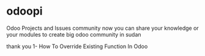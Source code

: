 # odoopi
Odoo Projects and Issues community 
now you can share your knowledge or your modules to create big odoo community in sudan

thank you
1- How To Override Existing Function In Odoo
